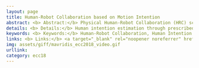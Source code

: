 ```yaml
---
layout: page
title: Human-Robot Collaboration based on Motion Intention
abstract: <b> Abstract:</b> Physical Human-Robot Collaboration (HRC) scheme with adaptive impedance control under unknown robot dynamics.
details: <b> Details:</b> Human intention estimation through prescribed performance adaptive estimation law. No explicit communication, use of position, velocity and force/torque feedback. 
keywords: <b> Keywords:</b> Human-Robot Collaboration, Human Intention Estimation, Prescribed Performance Control. 
links: <b> Links:</b> <a target="_blank" rel="noopener noreferrer" href="https://ieeexplore.ieee.org/stamp/stamp.jsp?arnumber=8550610&tag=1">(ECC18)</a> 
img: assets/giff/mavridis_ecc2018_video.gif
urllink: 
category: ecc18
---
```

